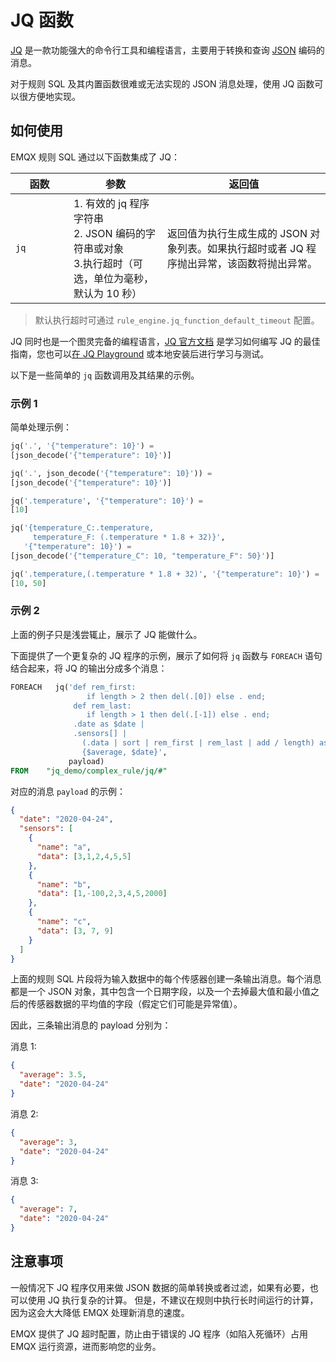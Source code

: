 # JQ 函数

[JQ](https://stedolan.github.io/jq/) 是一款功能强大的命令行工具和编程语言，主要用于转换和查询 [JSON](https://www.json.org/json-en.html) 编码的消息。

对于规则 SQL 及其内置函数很难或无法实现的 JSON 消息处理，使用 JQ 函数可以很方便地实现。

## 如何使用

EMQX 规则 SQL 通过以下函数集成了 JQ：

| 函数 | 参数                                                                                                                  | 返回值                                                                                                                                           |
| ------ | --------------------------------------------------------------------------------------------------------------------- | ------------------------------------------------------------------------------------------------------------------------------------------------ |
| `jq` <img width=200/>  | 1. 有效的 jq 程序字符串 <br />2. JSON 编码的字符串或对象 <br />3.执行超时（可选，单位为毫秒，默认为 10 秒）<br /> | 返回值为执行生成生成的 JSON 对象列表。如果执行超时或者 JQ 程序抛出异常，该函数将抛出异常。 |

> 默认执行超时可通过 `rule_engine.jq_function_default_timeout` 配置。

JQ 同时也是一个图灵完备的编程语言，[JQ 官方文档](https://stedolan.github.io/jq/manual/) 是学习如何编写 JQ 的最佳指南，您也可以[在 JQ Playground](https://jqplay.org/) 或本地安装后进行学习与测试。

以下是一些简单的 `jq` 函数调用及其结果的示例。

### 示例 1

简单处理示例：

```SQL
jq('.', '{"temperature": 10}') =
[json_decode('{"temperature": 10}')]

jq('.', json_decode('{"temperature": 10}')) =
[json_decode('{"temperature": 10}')]

jq('.temperature', '{"temperature": 10}') =
[10]

jq('{temperature_C:.temperature,
     temperature_F: (.temperature * 1.8 + 32)}',
   '{"temperature": 10}') =
[json_decode('{"temperature_C": 10, "temperature_F": 50}')]

jq('.temperature,(.temperature * 1.8 + 32)', '{"temperature": 10}') =
[10, 50]
```

### 示例 2

上面的例子只是浅尝辄止，展示了 JQ 能做什么。

下面提供了一个更复杂的 JQ 程序的示例，展示了如何将 `jq` 函数与 `FOREACH` 语句结合起来，将 JQ 的输出分成多个消息：

```SQL
FOREACH   jq('def rem_first:
                 if length > 2 then del(.[0]) else . end;
              def rem_last:
                 if length > 1 then del(.[-1]) else . end;
              .date as $date |
              .sensors[] |
                (.data | sort | rem_first | rem_last | add / length) as $average |
                {$average, $date}',
             payload)
FROM    "jq_demo/complex_rule/jq/#"
```

对应的消息 `payload` 的示例：

```json
{
  "date": "2020-04-24",
  "sensors": [
    {
      "name": "a",
      "data": [3,1,2,4,5,5]
    },
    {
      "name": "b",
      "data": [1,-100,2,3,4,5,2000]
    },
    {
      "name": "c",
      "data": [3, 7, 9]
    }
  ]
}

```

上面的规则 SQL 片段将为输入数据中的每个传感器创建一条输出消息。每个消息都是一个 JSON 对象，其中包含一个日期字段，以及一个去掉最大值和最小值之后的传感器数据的平均值的字段（假定它们可能是异常值）。

因此，三条输出消息的 payload 分别为：

消息 1:

```json
{
  "average": 3.5,
  "date": "2020-04-24"
}
```

消息 2:

```json
{
  "average": 3,
  "date": "2020-04-24"
}
```

消息 3:

```json
{
  "average": 7,
  "date": "2020-04-24"
}
```



## 注意事项

一般情况下 JQ 程序仅用来做 JSON 数据的简单转换或者过滤，如果有必要，也可以使用 JQ 执行复杂的计算。
但是，不建议在规则中执行长时间运行的计算，因为这会大大降低 EMQX 处理新消息的速度。

EMQX 提供了 JQ 超时配置，防止由于错误的 JQ 程序（如陷入死循环）占用 EMQX 运行资源，进而影响您的业务。

